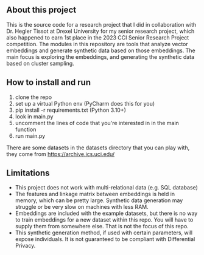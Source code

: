 ## About this project
This is the source code for a research project that I did in collaboration with Dr. Hegler Tissot at Drexel University for my senior research project, which also happened to earn 1st place in the 2023 CCI Senior Research Project competition. 
The modules in this repository are tools that analyze vector embeddings and generate synthetic data based on those embeddings. The main focus is exploring the embeddings, and generating the synthetic data based on cluster sampling.

## How to install and run
1. clone the repo
2. set up a virtual Python env (PyCharm does this for you)
3. pip install -r requirements.txt (Python 3.10+)
4. look in main.py
5. uncomment the lines of code that you're interested in in the main function
6. run main.py

There are some datasets in the datasets directory that you can play with, they come from https://archive.ics.uci.edu/

## Limitations
- This project does not work with multi-relational data (e.g. SQL database)
- The features and linkage matrix between embeddings is held in memory, which can be pretty large. Synthetic data generation may struggle or be very slow on machines with less RAM.
- Embeddings are included with the example datasets, but there is no way to train embeddings for a new dataset within this repo. You will have to supply them from somewhere else. That is not the focus of this repo.
- This synthetic generation method, if used with certain parameters, will expose individuals. It is not guaranteed to be compliant with Differential Privacy.
